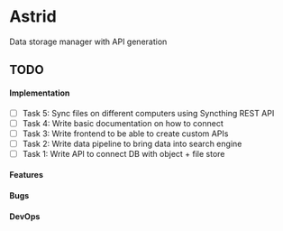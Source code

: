 # Astrid

Data storage manager with API generation

## TODO

#### Implementation

- [ ] Task 5: Sync files on different computers using Syncthing REST API
- [ ] Task 4: Write basic documentation on how to connect
- [ ] Task 3: Write frontend to be able to create custom APIs
- [ ] Task 2: Write data pipeline to bring data into search engine
- [ ] Task 1: Write API to connect DB with object + file store

#### Features

#### Bugs

#### DevOps
